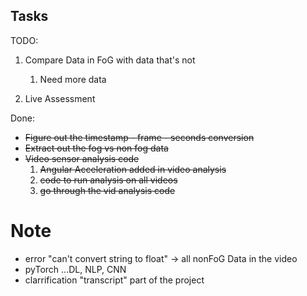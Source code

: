 ## Tasks
TODO: 

1. Compare Data in FoG with data that's not
    1. Need more data

2. Live Assessment

Done:
* ~~Figure out the timestamp - frame - seconds conversion~~
* ~~Extract out the fog vs non fog data~~
* ~~Video sensor analysis code~~
    1. ~~Angular Acceleration added in video analysis~~
    2. ~~code to run analysis on all videos~~
    3. ~~go through the vid analysis code~~


# Note
* error "can't convert string to float" -> all nonFoG Data in the video
* pyTorch ...DL, NLP, CNN
* clarrification "transcript" part of the project